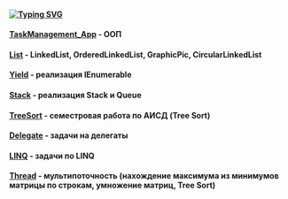 

#### [![Typing SVG](https://readme-typing-svg.demolab.com?font=Gill+Sans&duration=4000&pause=1000&color=F7F7F7&width=435&lines=%D0%9F%D1%80%D0%BE%D0%B5%D0%BA%D1%82%D1%8B+%D0%98%D0%A2%D0%98%D0%A1+C%23)](https://git.io/typing-svg)
#### [TaskManagement_App](https://github.com/2Jinx/ITIS/tree/main/TaskManagement_App "ООП") - ООП
#### [List](https://github.com/2Jinx/ITIS/tree/main/List "LinkedList, OrderedLinkedList, GraphicPic, CircularLinkedList") - LinkedList, OrderedLinkedList, GraphicPic, CircularLinkedList
#### [Yield](https://github.com/2Jinx/ITIS/tree/main/Yield "реализация IEnumerable") - реализация IEnumerable
#### [Stack](https://github.com/2Jinx/ITIS/tree/main/Stack "реализация Stack и Queue") - реализация Stack и Queue
#### [TreeSort](https://github.com/2Jinx/ITIS/tree/main/TreeSort "семестровая работа по АИСД") - семестровая работа по АИСД (Tree Sort)
#### [Delegate](https://github.com/2Jinx/ITIS/tree/main/Delegate "задачи на делегаты") - задачи на делегаты
#### [LINQ](https://github.com/2Jinx/ITIS/tree/main/LINQ "задачи по LINQ") - задачи по LINQ
#### [Thread](https://github.com/2Jinx/ITIS/tree/main/Thread "мультипоточность (нахождение максимума из минимумов матрицы по строкам, умножение матриц, Tree Sort)") - мультипоточность (нахождение максимума из минимумов матрицы по строкам, умножение матриц, Tree Sort)
